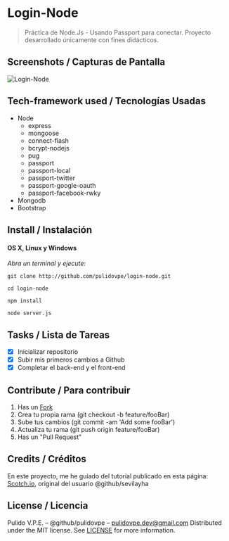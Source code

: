 # Login-Node
> Práctica de Node.Js - Usando Passport para conectar.
> Proyecto desarrollado únicamente con fines didácticos.

## Screenshots / Capturas de Pantalla
![Login-Node](https://lh3.googleusercontent.com/m7MgU95rti9rCoFJgBseNqK6alKPNGIAx9IhCnX1rJOO_rVpvCnMQZEUc8vq4MgR6ZMaiU2V2mLW=s800 "Login-Node")

## Tech-framework used / Tecnologías Usadas
- Node
  - express
  - mongoose
  - connect-flash
  - bcrypt-nodejs
  - pug
  - passport
  - passport-local
  - passport-twitter
  - passport-google-oauth
  - passport-facebook-rwky
- Mongodb
- Bootstrap

## Install / Instalación
#### OS X, Linux y Windows
*Abra un terminal y ejecute:*
```Shell
git clone http://github.com/pulidovpe/login-node.git

cd login-node

npm install

node server.js
```
## Tasks / Lista de Tareas
- [x] Inicializar repositorio
- [x] Subir mis primeros cambios a Github
- [x] Completar el back-end y el front-end

## Contribute / Para contribuir
1. Has un [Fork](https://github.com/pulidovpe/login-node/fork)
2. Crea tu propia rama (git checkout -b feature/fooBar)
3. Sube tus cambios (git commit -am 'Add some fooBar')
4. Actualiza tu rama (git push origin feature/fooBar)
5. Has un "Pull Request"

## Credits / Créditos
En este proyecto, me he guiado del tutorial publicado en esta página:
[Scotch.io](https://scotch.io/tutorials/easy-node-authentication-setup-and-local), original del usuario @github/sevilayha

## License / Licencia
Pulido V.P.E. – @github/pulidovpe – pulidovpe.dev@gmail.com
Distributed under the MIT license. See [LICENSE](LICENSE) for more information.
